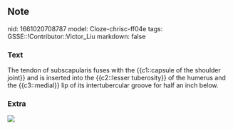 ## Note
nid: 1661020708787
model: Cloze-chrisc-ff04e
tags: GSSE::!Contributor::Victor_Liu
markdown: false

### Text
The tendon of subscapularis fuses with the {{c1::capsule of the shoulder joint}} and is inserted into the {{c2::lesser tuberosity}} of the humerus and the {{c3::medial}} lip of its intertubercular groove for half an inch below.

### Extra
<img src="paste-c3ba5f06b3229256994157f6de262b198ce8da44.jpg">
